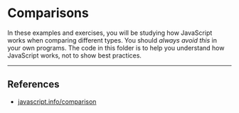 # Comparisons

In these examples and exercises, you will be studying how JavaScript works when
comparing different types. You should _always avoid this_ in your own programs.
The code in this folder is to help you understand how JavaScript works, not to
show best practices.

---

## References

- [javascript.info/comparison](https://javascript.info/comparison)
